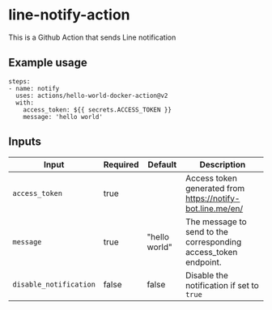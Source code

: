 # line-notify-action

This is a Github Action that sends Line notification

## Example usage

```
steps:
- name: notify
  uses: actions/hello-world-docker-action@v2
  with:
    access_token: ${{ secrets.ACCESS_TOKEN }}
    message: 'hello world'
```

## Inputs

| **Input**              | **Required** | **Default**   | **Description**                                                |
|------------------------|--------------|---------------|-----------------------------------------------------------------|
| `access_token`         | true         |               | Access token generated from https://notify-bot.line.me/en/      |
| `message`              | true         | "hello world" | The message to send to the corresponding access_token endpoint. |
| `disable_notification` | false        | false       | Disable the notification if set to `true`                       |